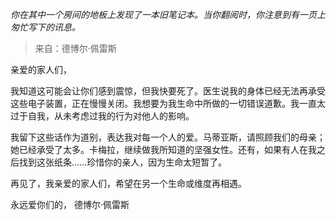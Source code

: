 _你在其中一个房间的地板上发现了一本旧笔记本。当你翻阅时，你注意到有一页上匆忙写下的讯息。_

> 来自：德博尔·佩雷斯

亲爱的家人们，

我知道这可能会让你们感到震惊，但我快要死了。医生说我的身体已经无法再承受这些电子装置，正在慢慢关闭。我想要为我生命中所做的一切错误道歉。我一直太过于自我，从未考虑过我的行为对他人的影响。

我留下这些话作为道别，表达我对每一个人的爱。马蒂亚斯，请照顾我们的母亲；她已经承受了太多。卡梅拉，继续做我所知道的坚强女性。还有，如果有人在我之后找到这张纸条……珍惜你的亲人，因为生命太短暂了。

再见了，我亲爱的家人们，希望在另一个生命或维度再相遇。

永远爱你们的，
德博尔·佩雷斯
